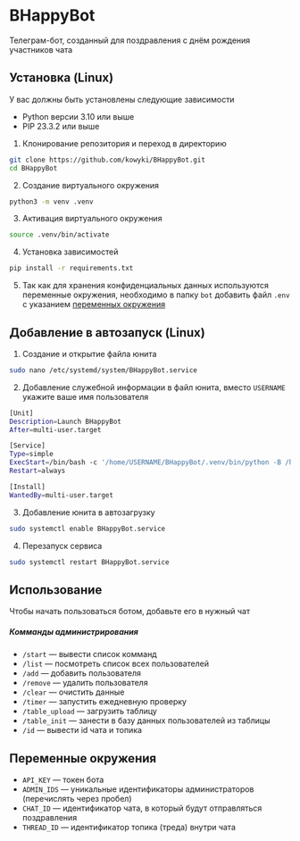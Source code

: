 # BHappyBot
Телеграм-бот, созданный для поздравления с днём рождения участников чата
## Установка (Linux)
У вас должны быть установлены следующие зависимости
- Python версии 3.10 или выше
- PIP 23.3.2 или выше

1. Клонирование репозитория и переход в директорию
```sh
git clone https://github.com/kowyki/BHappyBot.git
cd BHappyBot
```
2. Создание виртуального окружения
```sh
python3 -m venv .venv
```
3. Активация виртуального окружения
```sh
source .venv/bin/activate
```
4. Установка зависимостей
```sh
pip install -r requirements.txt
```
5. Так как для хранения конфиденциальных данных используются переменные окружения, необходимо в папку `bot` добавить файл `.env` с указанием [переменных окружения](https://github.com/kowyki/BHappyBot#переменные-окружения)
## Добавление в автозапуск (Linux)
1. Создание и открытие файла юнита
```sh
sudo nano /etc/systemd/system/BHappyBot.service
``` 
2. Добавление служебной информации в файл юнита, вместо `USERNAME` укажите ваше имя пользователя
```sh
[Unit]
Description=Launch BHappyBot
After=multi-user.target

[Service]
Type=simple
ExecStart=/bin/bash -c '/home/USERNAME/BHappyBot/.venv/bin/python -B /home/USERNAME/BHappyBot/run.py'
Restart=always

[Install]
WantedBy=multi-user.target
```
3. Добавление юнита в автозагрузку
```sh 
sudo systemctl enable BHappyBot.service
``` 
4. Перезапуск сервиса
```sh
sudo systemctl restart BHappyBot.service
```
## Использование
Чтобы начать пользоваться ботом, добавьте его в нужный чат
##### Комманды администрирования
- `/start` — вывести список комманд 
- `/list` — посмотреть список всех пользователей
- `/add` — добавить пользователя
- `/remove` — удалить пользователя
- `/clear` — очистить данные
- `/timer` — запустить ежедневную проверку
- `/table_upload` — загрузить таблицу
- `/table_init` —  занести в базу данных пользователей из таблицы
- `/id` — вывести id чата и топика
## Переменные окружения
- `API_KEY` — токен бота
- `ADMIN_IDS` — уникальные идентификаторы администраторов (перечислять через пробел)
- `CHAT_ID` — идентификатор чата, в который будут отправляться поздравления
- `THREAD_ID` — идентификатор топика (треда) внутри чата